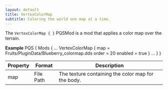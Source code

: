 ```yaml
---
layout: default
title: VertexColorMap
subtitle: Coloring the world one map at a time.
---
```


The `VertexColorMap { }` PQSMod is a mod that applies a color map over the terrain.

**Example**
PQS
{
	Mods
	{
		...
		VertexColorMap
		{
			map = Fruits/PluginData/Blueberry_colormap.dds
			order = 20
			enabled = true
		}
		...
	}
}

|Property|Format|Description|
|--------|------|-----------|
|map|File Path|The texture containing the color map for the body.|